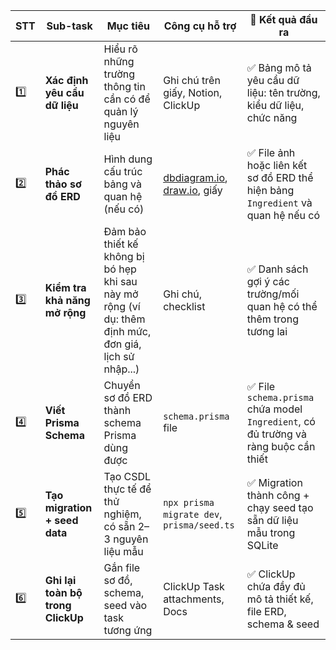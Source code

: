 | STT | Sub-task                          | Mục tiêu                                                                                              | Công cụ hỗ trợ                                                         | 🎯 Kết quả đầu ra                                                                    |
| --- | --------------------------------- | ----------------------------------------------------------------------------------------------------- | ---------------------------------------------------------------------- | ------------------------------------------------------------------------------------ |
| 1️⃣  | **Xác định yêu cầu dữ liệu**      | Hiểu rõ những trường thông tin cần có để quản lý nguyên liệu                                          | Ghi chú trên giấy, Notion, ClickUp                                     | ✅ Bảng mô tả yêu cầu dữ liệu: tên trường, kiểu dữ liệu, chức năng                   |
| 2️⃣  | **Phác thảo sơ đồ ERD**           | Hình dung cấu trúc bảng và quan hệ (nếu có)                                                           | [dbdiagram.io](https://dbdiagram.io), [draw.io](https://draw.io), giấy | ✅ File ảnh hoặc liên kết sơ đồ ERD thể hiện bảng `Ingredient` và quan hệ nếu có     |
| 3️⃣  | **Kiểm tra khả năng mở rộng**     | Đảm bảo thiết kế không bị bó hẹp khi sau này mở rộng (ví dụ: thêm định mức, đơn giá, lịch sử nhập...) | Ghi chú, checklist                                                     | ✅ Danh sách gợi ý các trường/mối quan hệ có thể thêm trong tương lai                |
| 4️⃣  | **Viết Prisma Schema**            | Chuyển sơ đồ ERD thành schema Prisma dùng được                                                        | `schema.prisma` file                                                   | ✅ File `schema.prisma` chứa model `Ingredient`, có đủ trường và ràng buộc cần thiết |
| 5️⃣  | **Tạo migration + seed data**     | Tạo CSDL thực tế để thử nghiệm, có sẵn 2–3 nguyên liệu mẫu                                            | `npx prisma migrate dev`, `prisma/seed.ts`                             | ✅ Migration thành công + chạy seed tạo sẵn dữ liệu mẫu trong SQLite                 |
| 6️⃣  | **Ghi lại toàn bộ trong ClickUp** | Gắn file sơ đồ, schema, seed vào task tương ứng                                                       | ClickUp Task attachments, Docs                                         | ✅ ClickUp chứa đầy đủ mô tả thiết kế, file ERD, schema & seed                       |
